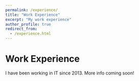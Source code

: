 ```yaml
---
permalink: /experience/
title: "Work Experience"
excerpt: "My work experience"
author_profile: true
redirect_from:
  - /experience.html
---
```


Work Experience
===

I have been working in IT since 2013. More info coming soon!
